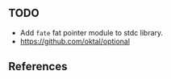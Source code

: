 ## TODO
- Add `fate` fat pointer module to stdc library.
- <https://github.com/oktal/optional>

## References
